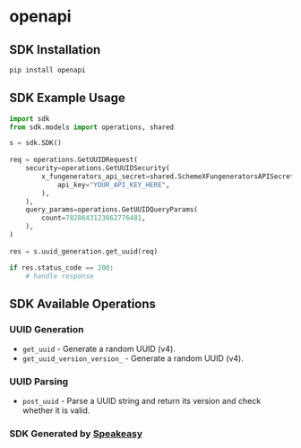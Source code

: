 # openapi

<!-- Start SDK Installation -->
## SDK Installation

```bash
pip install openapi
```
<!-- End SDK Installation -->

## SDK Example Usage
<!-- Start SDK Example Usage -->
```python
import sdk
from sdk.models import operations, shared

s = sdk.SDK()
    
req = operations.GetUUIDRequest(
    security=operations.GetUUIDSecurity(
        x_fungenerators_api_secret=shared.SchemeXFungeneratorsAPISecret(
            api_key="YOUR_API_KEY_HERE",
        ),
    ),
    query_params=operations.GetUUIDQueryParams(
        count=7828643123862776481,
    ),
)
    
res = s.uuid_generation.get_uuid(req)

if res.status_code == 200:
    # handle response
```
<!-- End SDK Example Usage -->

<!-- Start SDK Available Operations -->
## SDK Available Operations

### UUID Generation

* `get_uuid` - Generate a random UUID (v4).
* `get_uuid_version_version_` - Generate a random UUID (v4).

### UUID Parsing

* `post_uuid` - Parse a UUID string and return its version and check whether it is valid.

<!-- End SDK Available Operations -->

### SDK Generated by [Speakeasy](https://docs.speakeasyapi.dev/docs/using-speakeasy/client-sdks)
